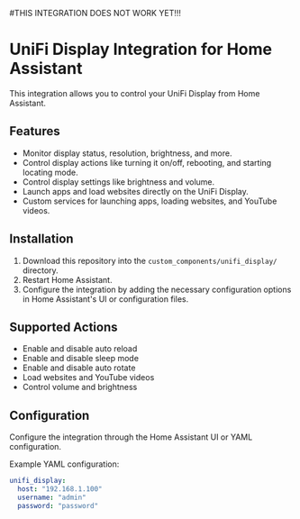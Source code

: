 #THIS INTEGRATION DOES NOT WORK YET!!!


# UniFi Display Integration for Home Assistant

This integration allows you to control your UniFi Display from Home Assistant.

## Features

- Monitor display status, resolution, brightness, and more.
- Control display actions like turning it on/off, rebooting, and starting locating mode.
- Control display settings like brightness and volume.
- Launch apps and load websites directly on the UniFi Display.
- Custom services for launching apps, loading websites, and YouTube videos.

## Installation

1. Download this repository into the `custom_components/unifi_display/` directory.
2. Restart Home Assistant.
3. Configure the integration by adding the necessary configuration options in Home Assistant's UI or configuration files.

## Supported Actions

- Enable and disable auto reload
- Enable and disable sleep mode
- Enable and disable auto rotate
- Load websites and YouTube videos
- Control volume and brightness

## Configuration

Configure the integration through the Home Assistant UI or YAML configuration.

Example YAML configuration:
```yaml
unifi_display:
  host: "192.168.1.100"
  username: "admin"
  password: "password"
